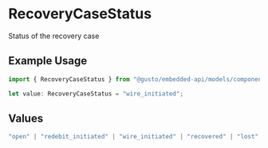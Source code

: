 # RecoveryCaseStatus

Status of the recovery case

## Example Usage

```typescript
import { RecoveryCaseStatus } from "@gusto/embedded-api/models/components";

let value: RecoveryCaseStatus = "wire_initiated";
```

## Values

```typescript
"open" | "redebit_initiated" | "wire_initiated" | "recovered" | "lost"
```